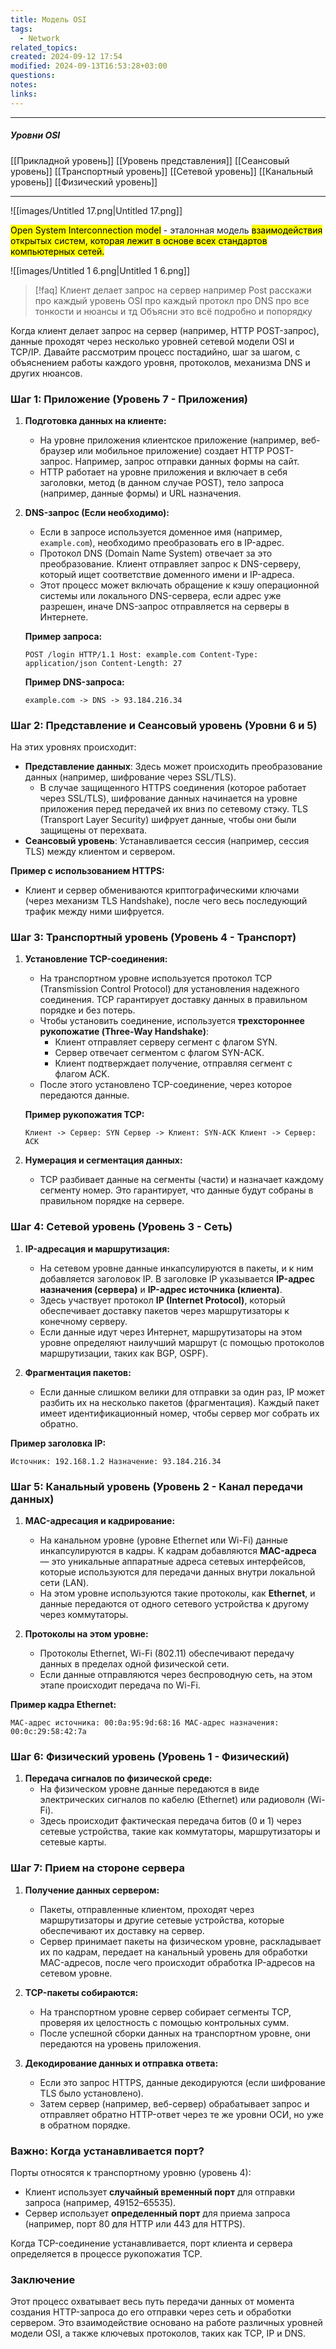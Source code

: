 ```yaml
---
title: Модель OSI
tags:
  - Network
related_topics: 
created: 2024-09-12 17:54
modified: 2024-09-13T16:53:28+03:00
questions: 
notes: 
links: 
---
```


---
##### Уровни OSI
[[Прикладной уровень]]
[[Уровень представления]]
[[Сеансовый уровень]]
[[Транспортный уровень]]
[[Сетевой уровень]]
[[Канальный уровень]]
[[Физический уровень]]

----

![[images/Untitled 17.png|Untitled 17.png]]

<mark class="hltr-red">Open System Interconnection model</mark> - эталонная модель <mark class="hltr-green2">взаимодействия открытых систем, которая лежит в основе всех стандартов компьютерных сетей.</mark>

![[images/Untitled 1 6.png|Untitled 1 6.png]]


>[!faq] Клиент делает запрос на сервер например Post расскажи про каждый уровень OSI про каждый протокл про DNS про все тонкости и нюансы и тд Объясни это всё подробно и попорядку

Когда клиент делает запрос на сервер (например, HTTP POST-запрос), данные проходят через несколько уровней сетевой модели OSI и TCP/IP. Давайте рассмотрим процесс постадийно, шаг за шагом, с объяснением работы каждого уровня, протоколов, механизма DNS и других нюансов.

### Шаг 1: Приложение (Уровень 7 - Приложения)

1. **Подготовка данных на клиенте:**
    
    - На уровне приложения клиентское приложение (например, веб-браузер или мобильное приложение) создает HTTP POST-запрос. Например, запрос отправки данных формы на сайт.
    - HTTP работает на уровне приложения и включает в себя заголовки, метод (в данном случае POST), тело запроса (например, данные формы) и URL назначения.
2. **DNS-запрос (Если необходимо):**
    
    - Если в запросе используется доменное имя (например, `example.com`), необходимо преобразовать его в IP-адрес.
    - Протокол DNS (Domain Name System) отвечает за это преобразование. Клиент отправляет запрос к DNS-серверу, который ищет соответствие доменного имени и IP-адреса.
    - Этот процесс может включать обращение к кэшу операционной системы или локального DNS-сервера, если адрес уже разрешен, иначе DNS-запрос отправляется на серверы в Интернете.
    
    **Пример запроса:**
    
    `POST /login HTTP/1.1 Host: example.com Content-Type: application/json Content-Length: 27`
    
    **Пример DNS-запроса:**
    
    `example.com -> DNS -> 93.184.216.34`
    

### Шаг 2: Представление и Сеансовый уровень (Уровни 6 и 5)

На этих уровнях происходит:

- **Представление данных**: Здесь может происходить преобразование данных (например, шифрование через SSL/TLS).
    - В случае защищенного HTTPS соединения (которое работает через SSL/TLS), шифрование данных начинается на уровне приложения перед передачей их вниз по сетевому стэку. TLS (Transport Layer Security) шифрует данные, чтобы они были защищены от перехвата.
- **Сеансовый уровень**: Устанавливается сессия (например, сессия TLS) между клиентом и сервером.

**Пример с использованием HTTPS:**

- Клиент и сервер обмениваются криптографическими ключами (через механизм TLS Handshake), после чего весь последующий трафик между ними шифруется.

### Шаг 3: Транспортный уровень (Уровень 4 - Транспорт)

1. **Установление TCP-соединения:**
    
    - На транспортном уровне используется протокол TCP (Transmission Control Protocol) для установления надежного соединения. TCP гарантирует доставку данных в правильном порядке и без потерь.
    - Чтобы установить соединение, используется **трехстороннее рукопожатие (Three-Way Handshake)**:
        - Клиент отправляет серверу сегмент с флагом SYN.
        - Сервер отвечает сегментом с флагом SYN-ACK.
        - Клиент подтверждает получение, отправляя сегмент с флагом ACK.
    - После этого установлено TCP-соединение, через которое передаются данные.
    
    **Пример рукопожатия TCP:**
    
    
    `Клиент -> Сервер: SYN Сервер -> Клиент: SYN-ACK Клиент -> Сервер: ACK`
    
2. **Нумерация и сегментация данных:**
    
    - TCP разбивает данные на сегменты (части) и назначает каждому сегменту номер. Это гарантирует, что данные будут собраны в правильном порядке на сервере.

### Шаг 4: Сетевой уровень (Уровень 3 - Сеть)

1. **IP-адресация и маршрутизация:**
    
    - На сетевом уровне данные инкапсулируются в пакеты, и к ним добавляется заголовок IP. В заголовке IP указывается **IP-адрес назначения (сервера)** и **IP-адрес источника (клиента)**.
    - Здесь участвует протокол **IP (Internet Protocol)**, который обеспечивает доставку пакетов через маршрутизаторы к конечному серверу.
    - Если данные идут через Интернет, маршрутизаторы на этом уровне определяют наилучший маршрут (с помощью протоколов маршрутизации, таких как BGP, OSPF).
2. **Фрагментация пакетов:**
    
    - Если данные слишком велики для отправки за один раз, IP может разбить их на несколько пакетов (фрагментация). Каждый пакет имеет идентификационный номер, чтобы сервер мог собрать их обратно.

**Пример заголовка IP:**


`Источник: 192.168.1.2 Назначение: 93.184.216.34`

### Шаг 5: Канальный уровень (Уровень 2 - Канал передачи данных)

1. **MAC-адресация и кадрирование:**
    
    - На канальном уровне (уровне Ethernet или Wi-Fi) данные инкапсулируются в кадры. К кадрам добавляются **MAC-адреса** — это уникальные аппаратные адреса сетевых интерфейсов, которые используются для передачи данных внутри локальной сети (LAN).
    - На этом уровне используются такие протоколы, как **Ethernet**, и данные передаются от одного сетевого устройства к другому через коммутаторы.
2. **Протоколы на этом уровне:**
    
    - Протоколы Ethernet, Wi-Fi (802.11) обеспечивают передачу данных в пределах одной физической сети.
    - Если данные отправляются через беспроводную сеть, на этом этапе происходит передача по Wi-Fi.

**Пример кадра Ethernet:**


`MAC-адрес источника: 00:0a:95:9d:68:16 MAC-адрес назначения: 00:0c:29:58:42:7a`

### Шаг 6: Физический уровень (Уровень 1 - Физический)

1. **Передача сигналов по физической среде:**
    - На физическом уровне данные передаются в виде электрических сигналов по кабелю (Ethernet) или радиоволн (Wi-Fi).
    - Здесь происходит фактическая передача битов (0 и 1) через сетевые устройства, такие как коммутаторы, маршрутизаторы и сетевые карты.

### Шаг 7: Прием на стороне сервера

1. **Получение данных сервером:**
    
    - Пакеты, отправленные клиентом, проходят через маршрутизаторы и другие сетевые устройства, которые обеспечивают их доставку на сервер.
    - Сервер принимает пакеты на физическом уровне, раскладывает их по кадрам, передает на канальный уровень для обработки MAC-адресов, после чего происходит обработка IP-адресов на сетевом уровне.
2. **TCP-пакеты собираются:**
    
    - На транспортном уровне сервер собирает сегменты TCP, проверяя их целостность с помощью контрольных сумм.
    - После успешной сборки данных на транспортном уровне, они передаются на уровень приложения.
3. **Декодирование данных и отправка ответа:**
    
    - Если это запрос HTTPS, данные декодируются (если шифрование TLS было установлено).
    - Затем сервер (например, веб-сервер) обрабатывает запрос и отправляет обратно HTTP-ответ через те же уровни ОСИ, но уже в обратном порядке.

### Важно: Когда устанавливается порт?

Порты относятся к транспортному уровню (уровень 4):

- Клиент использует **случайный временный порт** для отправки запроса (например, 49152–65535).
- Сервер использует **определенный порт** для приема запроса (например, порт 80 для HTTP или 443 для HTTPS).

Когда TCP-соединение устанавливается, порт клиента и сервера определяется в процессе рукопожатия TCP.

### Заключение

Этот процесс охватывает весь путь передачи данных от момента создания HTTP-запроса до его отправки через сеть и обработки сервером. Это взаимодействие основано на работе различных уровней модели OSI, а также ключевых протоколов, таких как TCP, IP и DNS.